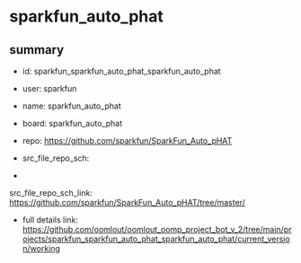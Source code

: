 # sparkfun_auto_phat
 
## summary 
* id: sparkfun_sparkfun_auto_phat_sparkfun_auto_phat
* user: sparkfun
* name: sparkfun_auto_phat
* board: sparkfun_auto_phat
* repo: https://github.com/sparkfun/SparkFun_Auto_pHAT



* src_file_repo_sch: 
*
 src_file_repo_sch_link: https://github.com/sparkfun/SparkFun_Auto_pHAT/tree/master/
* full details link: https://github.com/oomlout/oomlout_oomp_project_bot_v_2/tree/main/projects/sparkfun_sparkfun_auto_phat_sparkfun_auto_phat/current_version/working  







